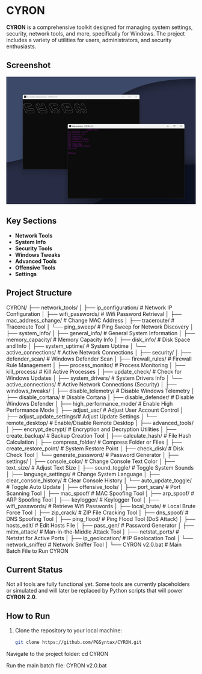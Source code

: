 # CYRON

**CYRON** is a comprehensive toolkit designed for managing system settings, security, network tools, and more, specifically for Windows. The project includes a variety of utilities for users, administrators, and security enthusiasts.


## Screenshot

![Screenshot](assets/screen1.png)

## Key Sections

- **Network Tools**
- **System Info**
- **Security Tools**
- **Windows Tweaks**
- **Advanced Tools**
- **Offensive Tools**
- **Settings**

## Project Structure
CYRON/ ├── network_tools/ │ ├── ip_configuration/ # Network IP Configuration │ ├── wifi_passwords/ # Wifi Password Retrieval │ ├── mac_address_change/ # Change MAC Address │ ├── traceroute/ # Traceroute Tool │ └── ping_sweep/ # Ping Sweep for Network Discovery │ ├── system_info/ │ ├── general_info/ # General System Information │ ├── memory_capacity/ # Memory Capacity Info │ ├── disk_info/ # Disk Space and Info │ ├── system_uptime/ # System Uptime │ └── active_connections/ # Active Network Connections │ ├── security/ │ ├── defender_scan/ # Windows Defender Scan │ ├── firewall_rules/ # Firewall Rule Management │ ├── process_monitor/ # Process Monitoring │ ├── kill_process/ # Kill Active Processes │ ├── update_check/ # Check for Windows Updates │ ├── system_drivers/ # System Drivers Info │ └── active_connections/ # Active Network Connections (Security) │ ├── windows_tweaks/ │ ├── disable_telemetry/ # Disable Windows Telemetry │ ├── disable_cortana/ # Disable Cortana │ ├── disable_defender/ # Disable Windows Defender │ ├── high_performance_mode/ # Enable High Performance Mode │ ├── adjust_uac/ # Adjust User Account Control │ ├── adjust_update_settings/# Adjust Update Settings │ └── remote_desktop/ # Enable/Disable Remote Desktop │ ├── advanced_tools/ │ ├── encrypt_decrypt/ # Encryption and Decryption Utilities │ ├── create_backup/ # Backup Creation Tool │ ├── calculate_hash/ # File Hash Calculation │ ├── compress_folder/ # Compress Folder or Files │ ├── create_restore_point/ # System Restore Point │ ├── check_disk/ # Disk Check Tool │ └── generate_password/ # Password Generator │ ├── settings/ │ ├── console_color/ # Change Console Text Color │ ├── text_size/ # Adjust Text Size │ ├── sound_toggle/ # Toggle System Sounds │ ├── language_settings/ # Change System Language │ ├── clear_console_history/ # Clear Console History │ └── auto_update_toggle/ # Toggle Auto Update │ ├── offensive_tools/ │ ├── port_scan/ # Port Scanning Tool │ ├── mac_spoof/ # MAC Spoofing Tool │ ├── arp_spoof/ # ARP Spoofing Tool │ ├── keylogger/ # Keylogger Tool │ ├── wifi_passwords/ # Retrieve Wifi Passwords │ ├── local_brute/ # Local Brute Force Tool │ ├── zip_crack/ # ZIP File Cracking Tool │ ├── dns_spoof/ # DNS Spoofing Tool │ ├── ping_flood/ # Ping Flood Tool (DoS Attack) │ ├── hosts_edit/ # Edit Hosts File │ ├── pass_gen/ # Password Generator │ ├── mitm_attack/ # Man-in-the-Middle Attack Tool │ ├── netstat_ports/ # Netstat for Active Ports │ ├── ip_geolocation/ # IP Geolocation Tool │ └── network_sniffer/ # Network Sniffer Tool │ └── CYRON v2.0.bat # Main Batch File to Run CYRON

## Current Status

Not all tools are fully functional yet. Some tools are currently placeholders or simulated and will later be replaced by Python scripts that will power **CYRON 2.0**.

## How to Run

1. Clone the repository to your local machine:
   ```bash
   git clone https://github.com/PGSyntax/CYRON.git
Navigate to the project folder:
cd CYRON

Run the main batch file:
CYRON v2.0.bat
